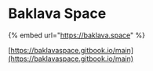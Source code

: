 # Baklava Space

{% embed url="https://baklava.space" %}

[https://baklavaspace.gitbook.io/main](https://baklavaspace.gitbook.io/main)
